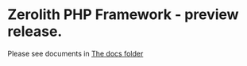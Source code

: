 # Zerolith PHP Framework - preview release.

Please see documents in [The docs folder](/zerolith/zl_internal/docs)
